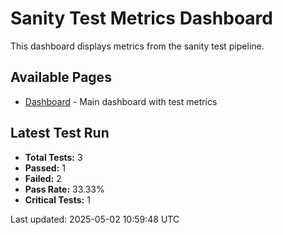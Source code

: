 # Sanity Test Metrics Dashboard

This dashboard displays metrics from the sanity test pipeline.

## Available Pages

- [Dashboard](index.html) - Main dashboard with test metrics

## Latest Test Run

- **Total Tests:** 3
- **Passed:** 1
- **Failed:** 2
- **Pass Rate:** 33.33%
- **Critical Tests:** 1

Last updated: 2025-05-02 10:59:48 UTC
